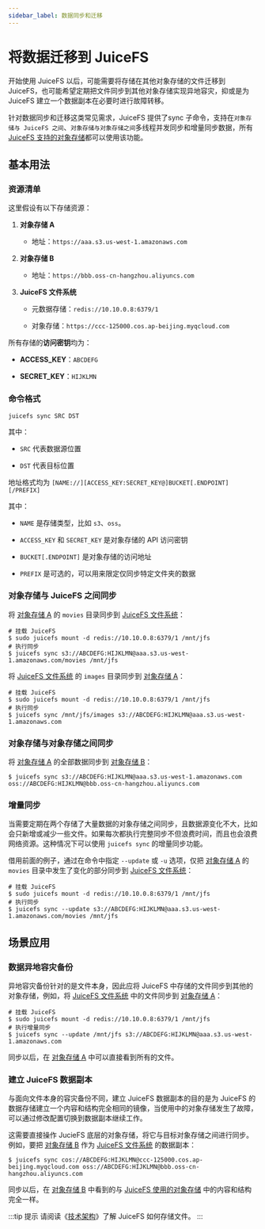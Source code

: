 ```yaml
---
sidebar_label: 数据同步和迁移
---
```


# 将数据迁移到 JuiceFS

开始使用 JuiceFS 以后，可能需要将存储在其他对象存储的文件迁移到 JuiceFS，也可能希望定期把文件同步到其他对象存储实现异地容灾，抑或是为 JuiceFS 建立一个数据副本在必要时进行故障转移。

针对数据同步和迁移这类常见需求，JuiceFS 提供了sync 子命令，支持在`对象存储与 JuiceFS 之间`、`对象存储与对象存储之间`多线程并发同步和增量同步数据，所有[ JuiceFS 支持的对象存储](../reference/how_to_setup_object_storage.md)都可以使用该功能。

## 基本用法

### 资源清单

这里假设有以下存储资源：

1. **对象存储 A** <span id="bucketA" />
   
   - 地址：`https://aaa.s3.us-west-1.amazonaws.com`

2. **对象存储 B** <span id="bucketB" />
   
   - 地址：`https://bbb.oss-cn-hangzhou.aliyuncs.com`

3. **JuiceFS 文件系统** <span id="bucketC" />
   
   - 元数据存储：`redis://10.10.0.8:6379/1`
   
   - 对象存储：`https://ccc-125000.cos.ap-beijing.myqcloud.com`

所有存储的**访问密钥**均为：

- **ACCESS_KEY**：`ABCDEFG`

- **SECRET_KEY**：`HIJKLMN`

### 命令格式

```shell
juicefs sync SRC DST
```

其中：

- `SRC` 代表数据源位置

- `DST` 代表目标位置

地址格式均为 `[NAME://][ACCESS_KEY:SECRET_KEY@]BUCKET[.ENDPOINT][/PREFIX]`

其中：

- `NAME` 是存储类型，比如 `s3`、`oss`。

- `ACCESS_KEY` 和 `SECRET_KEY` 是对象存储的 API 访问密钥

- `BUCKET[.ENDPOINT]` 是对象存储的访问地址

- `PREFIX` 是可选的，可以用来限定仅同步特定文件夹的数据

### 对象存储与 JuiceFS 之间同步

将 [对象存储 A](#bucketA) 的 `movies` 目录同步到 [JuiceFS 文件系统](#bucketC)：

```shell
# 挂载 JuiceFS
$ sudo juicefs mount -d redis://10.10.0.8:6379/1 /mnt/jfs
# 执行同步
$ juicefs sync s3://ABCDEFG:HIJKLMN@aaa.s3.us-west-1.amazonaws.com/movies /mnt/jfs
```

将 [JuiceFS 文件系统](#bucketC) 的 `images` 目录同步到 [对象存储 A](#bucketA)：

```shell
# 挂载 JuiceFS
$ sudo juicefs mount -d redis://10.10.0.8:6379/1 /mnt/jfs
# 执行同步
$ juicefs sync /mnt/jfs/images s3://ABCDEFG:HIJKLMN@aaa.s3.us-west-1.amazonaws.com
```

### 对象存储与对象存储之间同步

将 [对象存储 A](#bucketA) 的全部数据同步到 [对象存储 B](#bucketB)：

```shell
$ juicefs sync s3://ABCDEFG:HIJKLMN@aaa.s3.us-west-1.amazonaws.com oss://ABCDEFG:HIJKLMN@bbb.oss-cn-hangzhou.aliyuncs.com
```

### 增量同步

当需要定期在两个存储了大量数据的对象存储之间同步，且数据源变化不大，比如会只新增或减少一些文件。如果每次都执行完整同步不但浪费时间，而且也会浪费网络资源。这种情况下可以使用 `juicefs sync` 的增量同步功能。

借用前面的例子，通过在命令中指定 `--update` 或 `-u` 选项，仅把 [对象存储 A](#bucketA) 的 `movies` 目录中发生了变化的部分同步到 [JuiceFS 文件系统](#bucketC)：

```shell
# 挂载 JuiceFS
$ sudo juicefs mount -d redis://10.10.0.8:6379/1 /mnt/jfs
# 执行同步
$ juicefs sync --update s3://ABCDEFG:HIJKLMN@aaa.s3.us-west-1.amazonaws.com/movies /mnt/jfs
```

## 场景应用

### 数据异地容灾备份

异地容灾备份针对的是文件本身，因此应将 JuiceFS 中存储的文件同步到其他的对象存储，例如，将 [JuiceFS 文件系统](#bucketC) 中的文件同步到 [对象存储 A](#bucketA)：

```shell
# 挂载 JuiceFS
$ sudo juicefs mount -d redis://10.10.0.8:6379/1 /mnt/jfs
# 执行增量同步
$ juicefs sync --update /mnt/jfs s3://ABCDEFG:HIJKLMN@aaa.s3.us-west-1.amazonaws.com
```

同步以后，在 [对象存储 A](#bucketA) 中可以直接看到所有的文件。

### 建立 JuiceFS 数据副本

与面向文件本身的容灾备份不同，建立 JuiceFS 数据副本的目的是为 JuiceFS 的数据存储建立一个内容和结构完全相同的镜像，当使用中的对象存储发生了故障，可以通过修改配置切换到数据副本继续工作。

这需要直接操作 JucieFS 底层的对象存储，将它与目标对象存储之间进行同步。例如，要把 [对象存储 B](#bucketB) 作为 [JuiceFS 文件系统](#bucketC) 的数据副本：

```shell
$ juicefs sync cos://ABCDEFG:HIJKLMN@ccc-125000.cos.ap-beijing.myqcloud.com oss://ABCDEFG:HIJKLMN@bbb.oss-cn-hangzhou.aliyuncs.com
```

同步以后，在 [对象存储 B](#bucketB) 中看到的与 [JuiceFS 使用的对象存储](#bucketC) 中的内容和结构完全一样。

:::tip 提示
请阅读《[技术架构](../introduction/architecture.md)》了解 JuiceFS 如何存储文件。
:::
